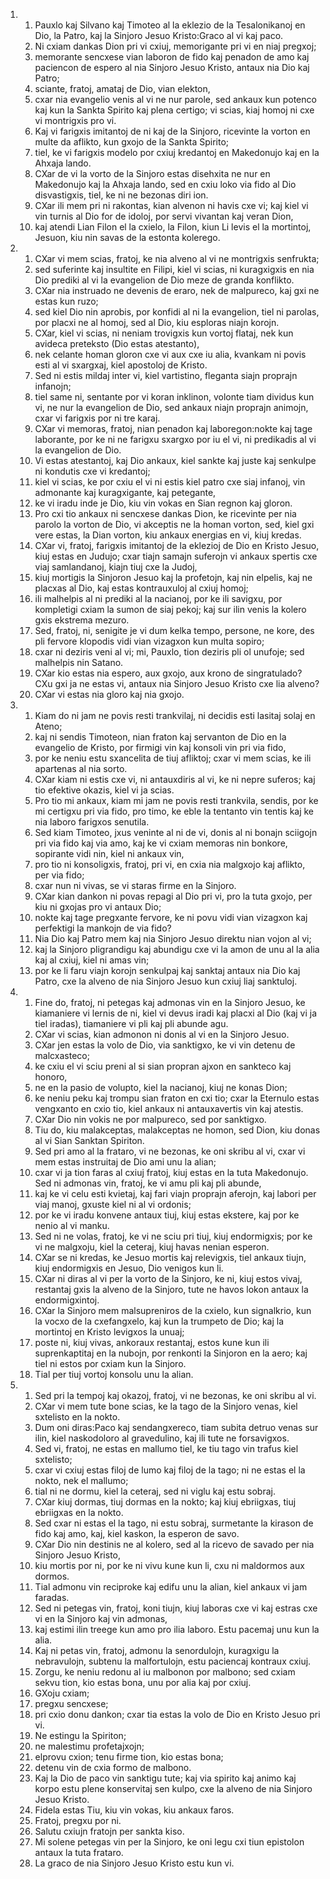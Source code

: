 <ol>
  <li>
    <ol>
      <li>Pauxlo kaj Silvano kaj Timoteo al la eklezio de la Tesalonikanoj en Dio,  la Patro, kaj la Sinjoro Jesuo Kristo:Graco al vi kaj paco.</li>
      <li>Ni cxiam dankas Dion pri vi cxiuj, memorigante pri vi en niaj pregxoj;</li>
      <li>memorante sencxese vian laboron de fido kaj penadon de amo kaj paciencon de espero al nia Sinjoro Jesuo Kristo, antaux nia Dio kaj Patro;</li>
      <li>sciante, fratoj, amataj de Dio, vian elekton,</li>
      <li>cxar nia evangelio venis al vi ne nur parole, sed ankaux kun potenco kaj kun la Sankta Spirito kaj plena certigo; vi scias, kiaj homoj ni cxe vi montrigxis pro vi.</li>
      <li>Kaj vi farigxis imitantoj de ni kaj de la Sinjoro, ricevinte la vorton en multe da aflikto, kun gxojo de la Sankta Spirito;</li>
      <li>tiel, ke vi farigxis modelo por cxiuj kredantoj en Makedonujo kaj en la Ahxaja lando.</li>
      <li>CXar de vi la vorto de la Sinjoro estas disehxita ne nur en Makedonujo kaj la Ahxaja lando, sed en cxiu loko via fido al Dio disvastigxis, tiel, ke ni ne bezonas diri ion.</li>
      <li>CXar ili mem pri ni rakontas, kian alvenon ni havis cxe vi; kaj kiel vi vin turnis al Dio for de idoloj, por servi vivantan kaj veran Dion,</li>
      <li>kaj atendi Lian Filon el la cxielo, la Filon, kiun Li levis el la mortintoj, Jesuon, kiu nin savas de la estonta kolerego.</li>
    </ol>
  </li>
  <li>
    <ol>
      <li>CXar vi mem scias, fratoj, ke nia alveno al vi ne montrigxis senfrukta;</li>
      <li>sed suferinte kaj insultite en Filipi, kiel vi scias, ni kuragxigxis en nia Dio prediki al vi la evangelion de Dio meze de granda konflikto.</li>
      <li>CXar nia instruado ne devenis de eraro, nek de malpureco, kaj gxi ne estas kun ruzo;</li>
      <li>sed kiel Dio nin aprobis, por konfidi al ni la evangelion, tiel ni parolas, por placxi ne al homoj, sed al Dio, kiu esploras niajn korojn.</li>
      <li>CXar, kiel vi scias, ni neniam trovigxis kun vortoj flataj, nek kun avideca preteksto (Dio estas atestanto),</li>
      <li>nek celante homan gloron cxe vi aux cxe iu alia, kvankam ni povis esti al vi sxargxaj, kiel apostoloj de Kristo.</li>
      <li>Sed ni estis mildaj inter vi, kiel vartistino, fleganta siajn proprajn infanojn;</li>
      <li>tiel same ni, sentante por vi koran inklinon, volonte tiam dividus kun vi, ne nur la evangelion de Dio, sed ankaux niajn proprajn animojn, cxar vi farigxis por ni tre karaj.</li>
      <li>CXar vi memoras, fratoj, nian penadon kaj laboregon:nokte kaj tage laborante, por ke ni ne farigxu sxargxo por iu el vi, ni predikadis al vi la evangelion de Dio.</li>
      <li>Vi estas atestantoj, kaj Dio ankaux, kiel sankte kaj juste kaj senkulpe ni kondutis cxe vi kredantoj;</li>
      <li>kiel vi scias, ke por cxiu el vi ni estis kiel patro cxe siaj infanoj,  vin admonante kaj kuragxigante, kaj petegante,</li>
      <li>ke vi iradu inde je Dio, kiu vin vokas en Sian regnon kaj gloron.</li>
      <li>Pro cxi tio ankaux ni sencxese dankas Dion, ke ricevinte per nia parolo la vorton de Dio, vi akceptis ne la homan vorton, sed, kiel gxi vere estas,  la Dian vorton, kiu ankaux energias en vi, kiuj kredas.</li>
      <li>CXar vi, fratoj, farigxis imitantoj de la eklezioj de Dio en Kristo Jesuo, kiuj estas en Judujo; cxar tiajn samajn suferojn vi ankaux spertis cxe viaj samlandanoj, kiajn tiuj cxe la Judoj,</li>
      <li>kiuj mortigis la Sinjoron Jesuo kaj la profetojn, kaj nin elpelis, kaj ne placxas al Dio, kaj estas kontrauxuloj al cxiuj homoj;</li>
      <li>ili malhelpis al ni prediki al la nacianoj, por ke ili savigxu, por kompletigi cxiam la sumon de siaj pekoj; kaj sur ilin venis la kolero gxis ekstrema mezuro.</li>
      <li>Sed, fratoj, ni, senigite je vi dum kelka tempo, persone, ne kore, des pli fervore klopodis vidi vian vizagxon kun multa sopiro;</li>
      <li>cxar ni deziris veni al vi; mi, Pauxlo, tion deziris pli ol unufoje; sed malhelpis nin Satano.</li>
      <li>CXar kio estas nia espero, aux gxojo, aux krono de singratulado? CXu gxi ja ne estas vi, antaux nia Sinjoro Jesuo Kristo cxe lia alveno?</li>
      <li>CXar vi estas nia gloro kaj nia gxojo.</li>
    </ol>
  </li>
  <li>
    <ol>
      <li>Kiam do ni jam ne povis resti trankvilaj, ni decidis esti lasitaj solaj en Ateno;</li>
      <li>kaj ni sendis Timoteon, nian fraton kaj servanton de Dio en la evangelio de Kristo, por firmigi vin kaj konsoli vin pri via fido,</li>
      <li>por ke neniu estu sxancelita de tiuj afliktoj; cxar vi mem scias, ke ili apartenas al nia sorto.</li>
      <li>CXar kiam ni estis cxe vi, ni antauxdiris al vi, ke ni nepre suferos; kaj tio efektive okazis, kiel vi ja scias.</li>
      <li>Pro tio mi ankaux, kiam mi jam ne povis resti trankvila, sendis, por ke mi certigxu pri via fido, pro timo, ke eble la tentanto vin tentis kaj ke nia laboro farigxos senutila.</li>
      <li>Sed kiam Timoteo, jxus veninte al ni de vi, donis al ni bonajn sciigojn pri via fido kaj via amo, kaj ke vi cxiam memoras nin bonkore, sopirante vidi nin, kiel ni ankaux vin,</li>
      <li>pro tio ni konsoligxis, fratoj, pri vi, en cxia nia malgxojo kaj aflikto,  per via fido;</li>
      <li>cxar nun ni vivas, se vi staras firme en la Sinjoro.</li>
      <li>CXar kian dankon ni povas repagi al Dio pri vi, pro la tuta gxojo, per kiu ni gxojas pro vi antaux Dio;</li>
      <li>nokte kaj tage pregxante fervore, ke ni povu vidi vian vizagxon kaj perfektigi la mankojn de via fido?</li>
      <li>Nia Dio kaj Patro mem kaj nia Sinjoro Jesuo direktu nian vojon al vi;</li>
      <li>kaj la Sinjoro pligrandigu kaj abundigu cxe vi la amon de unu al la alia kaj al cxiuj, kiel ni amas vin;</li>
      <li>por ke li faru viajn korojn senkulpaj kaj sanktaj antaux nia Dio kaj Patro, cxe la alveno de nia Sinjoro Jesuo kun cxiuj liaj sanktuloj.</li>
    </ol>
  </li>
  <li>
    <ol>
      <li>Fine do, fratoj, ni petegas kaj admonas vin en la Sinjoro Jesuo, ke kiamaniere vi lernis de ni, kiel vi devus iradi kaj placxi al Dio (kaj vi ja tiel iradas), tiamaniere vi pli kaj pli abunde agu.</li>
      <li>CXar vi scias, kian admonon ni donis al vi en la Sinjoro Jesuo.</li>
      <li>CXar jen estas la volo de Dio, via sanktigxo, ke vi vin detenu de malcxasteco;</li>
      <li>ke cxiu el vi sciu preni al si sian propran ajxon en sankteco kaj honoro,</li>
      <li>ne en la pasio de volupto, kiel la nacianoj, kiuj ne konas Dion;</li>
      <li>ke neniu peku kaj trompu sian fraton en cxi tio; cxar la Eternulo estas vengxanto en cxio tio, kiel ankaux ni antauxavertis vin kaj atestis.</li>
      <li>CXar Dio nin vokis ne por malpureco, sed por sanktigxo.</li>
      <li>Tiu do, kiu malakceptas, malakceptas ne homon, sed Dion, kiu donas al vi Sian Sanktan Spiriton.</li>
      <li>Sed pri amo al la frataro, vi ne bezonas, ke oni skribu al vi, cxar vi mem estas instruitaj de Dio ami unu la alian;</li>
      <li>cxar vi ja tion faras al cxiuj fratoj, kiuj estas en la tuta Makedonujo.  Sed ni admonas vin, fratoj, ke vi amu pli kaj pli abunde,</li>
      <li>kaj ke vi celu esti kvietaj, kaj fari viajn proprajn aferojn, kaj labori per viaj manoj, gxuste kiel ni al vi ordonis;</li>
      <li>por ke vi iradu konvene antaux tiuj, kiuj estas ekstere, kaj por ke nenio al vi manku.</li>
      <li>Sed ni ne volas, fratoj, ke vi ne sciu pri tiuj, kiuj endormigxis; por ke vi ne malgxoju, kiel la ceteraj, kiuj havas nenian esperon.</li>
      <li>CXar se ni kredas, ke Jesuo mortis kaj relevigxis, tiel ankaux tiujn,  kiuj endormigxis en Jesuo, Dio venigos kun li.</li>
      <li>CXar ni diras al vi per la vorto de la Sinjoro, ke ni, kiuj estos vivaj,  restantaj gxis la alveno de la Sinjoro, tute ne havos lokon antaux la endormigxintoj.</li>
      <li>CXar la Sinjoro mem malsupreniros de la cxielo, kun signalkrio, kun la vocxo de la cxefangxelo, kaj kun la trumpeto de Dio; kaj la mortintoj en Kristo levigxos la unuaj;</li>
      <li>poste ni, kiuj vivas, ankoraux restantaj, estos kune kun ili suprenkaptitaj en la nubojn, por renkonti la Sinjoron en la aero; kaj tiel ni estos por cxiam kun la Sinjoro.</li>
      <li>Tial per tiuj vortoj konsolu unu la alian.</li>
    </ol>
  </li>
  <li>
    <ol>
      <li>Sed pri la tempoj kaj okazoj, fratoj, vi ne bezonas, ke oni skribu al vi.</li>
      <li>CXar vi mem tute bone scias, ke la tago de la Sinjoro venas, kiel sxtelisto en la nokto.</li>
      <li>Dum oni diras:Paco kaj sendangxereco, tiam subita detruo venas sur ilin,  kiel naskodoloro al gravedulino, kaj ili tute ne forsavigxos.</li>
      <li>Sed vi, fratoj, ne estas en mallumo tiel, ke tiu tago vin trafus kiel sxtelisto;</li>
      <li>cxar vi cxiuj estas filoj de lumo kaj filoj de la tago; ni ne estas el la nokto, nek el mallumo;</li>
      <li>tial ni ne dormu, kiel la ceteraj, sed ni viglu kaj estu sobraj.</li>
      <li>CXar kiuj dormas, tiuj dormas en la nokto; kaj kiuj ebriigxas, tiuj ebriigxas en la nokto.</li>
      <li>Sed cxar ni estas el la tago, ni estu sobraj, surmetante la kirason de fido kaj amo, kaj, kiel kaskon, la esperon de savo.</li>
      <li>CXar Dio nin destinis ne al kolero, sed al la ricevo de savado per nia Sinjoro Jesuo Kristo,</li>
      <li>kiu mortis por ni, por ke ni vivu kune kun li, cxu ni maldormos aux dormos.</li>
      <li>Tial admonu vin reciproke kaj edifu unu la alian, kiel ankaux vi jam faradas.</li>
      <li>Sed ni petegas vin, fratoj, koni tiujn, kiuj laboras cxe vi kaj estras cxe vi en la Sinjoro kaj vin admonas,</li>
      <li>kaj estimi ilin treege kun amo pro ilia laboro. Estu pacemaj unu kun la alia.</li>
      <li>Kaj ni petas vin, fratoj, admonu la senordulojn, kuragxigu la nebravulojn, subtenu la malfortulojn, estu paciencaj kontraux cxiuj.</li>
      <li>Zorgu, ke neniu redonu al iu malbonon por malbono; sed cxiam sekvu tion,  kio estas bona, unu por alia kaj por cxiuj.</li>
      <li>GXoju cxiam;</li>
      <li>pregxu sencxese;</li>
      <li>pri cxio donu dankon; cxar tia estas la volo de Dio en Kristo Jesuo pri vi.</li>
      <li>Ne estingu la Spiriton;</li>
      <li>ne malestimu profetajxojn;</li>
      <li>elprovu cxion; tenu firme tion, kio estas bona;</li>
      <li>detenu vin de cxia formo de malbono.</li>
      <li>Kaj la Dio de paco vin sanktigu tute; kaj via spirito kaj animo kaj korpo estu plene konservitaj sen kulpo, cxe la alveno de nia Sinjoro Jesuo Kristo.</li>
      <li>Fidela estas Tiu, kiu vin vokas, kiu ankaux faros.</li>
      <li>Fratoj, pregxu por ni.</li>
      <li>Salutu cxiujn fratojn per sankta kiso.</li>
      <li>Mi solene petegas vin per la Sinjoro, ke oni legu cxi tiun epistolon antaux la tuta frataro.</li>
      <li>La graco de nia Sinjoro Jesuo Kristo estu kun vi.</li>
    </ol>
  </li>
</ol>